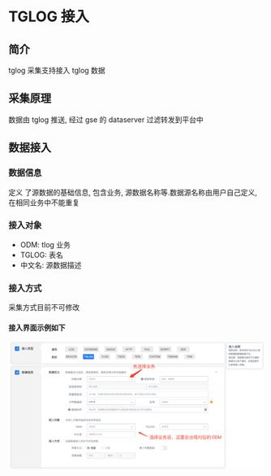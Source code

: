 # TGLOG 接入

## 简介

tglog 采集支持接入 tglog 数据

## 采集原理

数据由 tglog 推送, 经过 gse 的 dataserver 过滤转发到平台中

## 数据接入

### 数据信息

定义 了源数据的基础信息, 包含业务, 源数据名称等.数据源名称由用户自己定义, 在相同业务中不能重复

### 接入对象

* ODM:  tlog 业务
* TGLOG: 表名
* 中文名: 源数据描述

### 接入方式

采集方式目前不可修改

#### 接入界面示例如下

![](../../../../assets/new_tglog_access.png)

